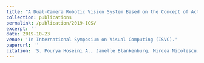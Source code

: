 ```yaml
---
title: "A Dual-Camera Robotic Vision System Based on the Concept of Active Perception"
collection: publications
permalink: /publication/2019-ICSV
excerpt: ''
date: 2019-10-23
venue: 'In International Symposium on Visual Computing (ISVC).'
paperurl: ''
citation: 'S. Pourya Hoseini A., Janelle Blankenburg, Mircea Nicolescu, Monica Nicolescu, and David Feil-Seifer. "A Dual-Camera Robotic Vision System Based on the Concept of Active Perception." In International Symposium on Visual Computing (ISVC), Lake Tahoe, USA, Oct 2019.'
---
```


